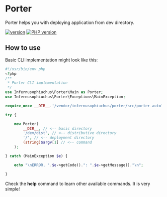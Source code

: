 # Porter

Porter helps you with deploying application from dev directory.

[![version](https://img.shields.io/badge/version-0.1.7-informational "version")](https://img.shields.io/badge/version-0.1.7-informational "version") [![PHP version](https://img.shields.io/badge/PHP-7.3%2B-blue "PHP version")](http:/https://img.shields.io/badge/PHP-7.3%2B-blue/ "PHP version")

## How to use

Basic CLI implementation might look like this:

```php
#!/usr/bin/env php
<?php
/**
 * Porter CLI implementation
 */
use Infernusophiuchus\Porter\Main as Porter;
use Infernusophiuchus\Porter\Exceptions\MainException;

require_once __DIR__.'/vendor/infernusophiuchus/porter/src/porter-autoload.php';

try {

    new Porter(
        __DIR__, // <-- basic directory
        '/dev/dist', // <-- distributive directory
        '/', // <-- deployment directory
        (string)$argv[1] // <-- command
    );

} catch (MainException $e) {

    echo "\nERROR, ".$e->getCode().": ".$e->getMessage()."\n";

}

```

Check the **help** command to learn other available commands. It is very simple!
